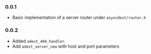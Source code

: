 

### 0.0.1

* Basic implementation of a server router under `asyncdext/router.h`

### 0.0.2

* Added `adext_404_handler`.
* Add `adext_server_new` with host and port parameters
